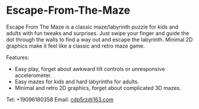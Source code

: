 # Escape-From-The-Maze

Escape From The Maze is a classic maze/labyrinth puzzle for kids and adults with fun tweaks and surprises. Just swipe your finger and guide the dot through the walls to find a way out and escape the labyrinth. Minimal 2D graphics make it feel like a classic and retro maze game.

Features:

- Easy play, forget about awkward tilt controls or unresponsive accelerometer.
- Easy mazes for kids and hard labyrinths for adults.
- Minimal and retro 2D graphics, forget about complicated 3D mazes.

Tel: +19096180358
Email: cdp5rz@163.com

